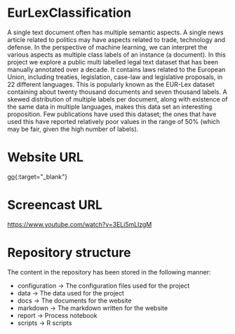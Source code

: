 # EurLexClassification

A single text document often has multiple semantic aspects. A single news article related to politics may have aspects related to trade, technology and defense. In the perspective of machine learning, we can interpret the various aspects as multiple class labels of an instance (a document). In this project we explore a public multi labelled legal text dataset that has been manually annotated over a decade. It contains laws related to the European Union, including treaties, legislation, case-law and legislative proposals, in 22 different languages. This is popularly known as the EUR-Lex dataset containing about twenty thousand documents and seven thousand labels. A skewed distribution of multiple labels per document, along with existence of the same data in multiple languages, makes this data set an interesting proposition. Few publications have used this dataset; the ones that have used this have reported relatively poor values in the range of 50% (which may be fair, given the high number of labels).

# Website URL
[go](https://suhitaghosh10.github.io/EurLexClassification/){:target="_blank"}

# Screencast URL
https://www.youtube.com/watch?v=3ELi5mLlzgM

# Repository structure
The content in the repository has been stored in the following manner:
* configuration -> The configuration files used for the project
* data -> The data used for the project
* docs -> The documents for the website
* markdown -> The markdown written for the website
* report -> Process notebook
* scripts -> R scripts

